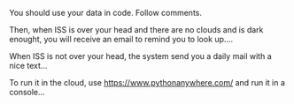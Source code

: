 You should use your data in code. Follow comments.

Then, when ISS is over your head and there are no clouds and is dark enought, you will receive an email to remind you to look up....

When ISS is not over your head, the system send you a daily mail with a nice text...

To run it in the cloud, use https://www.pythonanywhere.com/ and run it in a console...
